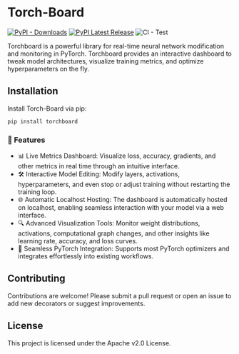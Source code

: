 # Torch-Board


[![PyPI - Downloads](https://img.shields.io/pypi/dm/torchboard)](https://pypi.org/project/decorify/)
[![PyPI Latest Release](https://img.shields.io/pypi/v/torchboard.svg)](https://pypi.org/project/decorify/)
![CI - Test](https://github.com/Dawid64/Torch-Board/actions/workflows/python-app.yml/badge.svg)
<!-- [![GitHub Pages Documentation](https://img.shields.io/badge/GitHub_Pages-Documentation-blue)](https://dawid64.github.io/Torch-Board) -->

Torchboard is a powerful library for real-time neural network modification and monitoring in PyTorch. Torchboard provides an interactive dashboard to tweak model architectures, visualize training metrics, and optimize hyperparameters on the fly.





## Installation

Install Torch-Board via pip:

```bash
pip install torchboard 
```





### 🧰 Features
- 📊 Live Metrics Dashboard: Visualize loss, accuracy, gradients, and other metrics in real time through an intuitive interface.
- 🛠️ Interactive Model Editing: Modify layers, activations, hyperparameters, and even stop or adjust training without restarting the training loop.
- 🌐 Automatic Localhost Hosting: The dashboard is automatically hosted on localhost, enabling seamless interaction with your model via a web interface.
 - 🔍 Advanced Visualization Tools: Monitor weight distributions, activations, computational graph changes, and other insights like learning rate, accuracy, and loss curves.
 - 🤝 Seamless PyTorch Integration: Supports most PyTorch optimizers and integrates effortlessly into existing workflows.




## Contributing

Contributions are welcome! Please submit a pull request or open an issue to add new decorators or suggest improvements.

## License

This project is licensed under the Apache v2.0  License.








